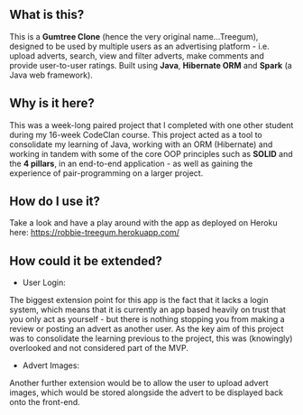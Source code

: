 ## What is this?

This is a **Gumtree Clone** (hence the very original name...Treegum), designed to be used by multiple users as an advertising platform - i.e. upload adverts, search, view and filter adverts, make comments and provide user-to-user ratings. Built using **Java**, **Hibernate ORM** and **Spark** (a Java web framework).

## Why is it here?

This was a week-long paired project that I completed with one other student during my 16-week CodeClan course. This project acted as a tool to consolidate my learning of Java, working with an ORM (Hibernate) and working in tandem with some of the core OOP principles such as **SOLID** and the **4 pillars**, in an end-to-end application - as well as gaining the experience of pair-programming on a larger project. 

## How do I use it?

Take a look and have a play around with the app as deployed on Heroku here:
https://robbie-treegum.herokuapp.com/

## How could it be extended?

- User Login:

The biggest extension point for this app is the fact that it lacks a login system, which means that it is currently an app based heavily on trust that you only act as yourself - but there is nothing stopping you from making a review or posting an advert as another user. As the key aim of this project was to consolidate the learning previous to the project, this was (knowingly) overlooked and not considered part of the MVP.

- Advert Images:

Another further extension would be to allow the user to upload advert images, which would be stored alongside the advert to be displayed back onto the front-end.
